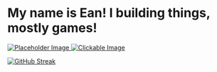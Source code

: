 # My name is Ean! I building things, mostly games!

<a href="https://www.harrypotterhogwartsmystery.com/">
    <img src="https://imgs.search.brave.com/Vn6wKfl2xihewl9-NLEsnpm5CfoXQcCsgH-NYmavRUw/rs:fit:860:0:0:0/g:ce/aHR0cHM6Ly9hc3Nl/dHMtcHJkLmlnbmlt/Z3MuY29tLzIwMjIv/MTIvMTQvaG93YXJ0/c215c3RlcnktMTY3/MDk3NjQ4ODY2Mi5q/cGc_d2lkdGg9MzAw/JmNyb3A9MToxLHNt/YXJ0JmF1dG89d2Vi/cA" alt="Placeholder Image" alt="Clickable Image">
</a>

<a href="https://disneyworld.disney.go.com/guest-services/hey-disney/">
    <img src="https://lumiere-a.akamaihd.net/v1/images/hd-supportpage-hero-desktop_3_b048f553.png?region=0,0,3200,1418" alt="Clickable Image">
</a>

<a href="https://git.io/streak-stats"><img src="https://streak-stats.demolab.com?user=E-A-N&theme=tokyonight" alt="GitHub Streak" /></a>
